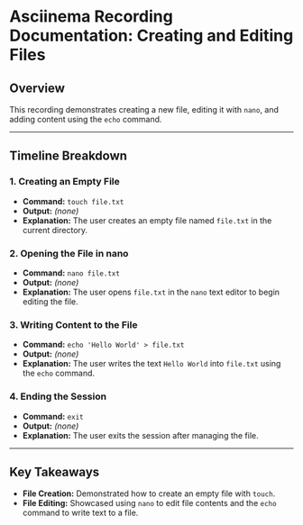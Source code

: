 # Asciinema Recording Documentation: Creating and Editing Files

## Overview
This recording demonstrates creating a new file, editing it with `nano`, and adding content using the `echo` command.

---

## Timeline Breakdown

### 1. **Creating an Empty File**
- **Command:** `touch file.txt`
- **Output:** *(none)*
- **Explanation:** The user creates an empty file named `file.txt` in the current directory.

### 2. **Opening the File in nano**
- **Command:** `nano file.txt`
- **Output:** *(none)*
- **Explanation:** The user opens `file.txt` in the `nano` text editor to begin editing the file.

### 3. **Writing Content to the File**
- **Command:** `echo 'Hello World' > file.txt`
- **Output:** *(none)*
- **Explanation:** The user writes the text `Hello World` into `file.txt` using the `echo` command.

### 4. **Ending the Session**
- **Command:** `exit`
- **Output:** *(none)*
- **Explanation:** The user exits the session after managing the file.

---

## Key Takeaways
- **File Creation:** Demonstrated how to create an empty file with `touch`.
- **File Editing:** Showcased using `nano` to edit file contents and the `echo` command to write text to a file.